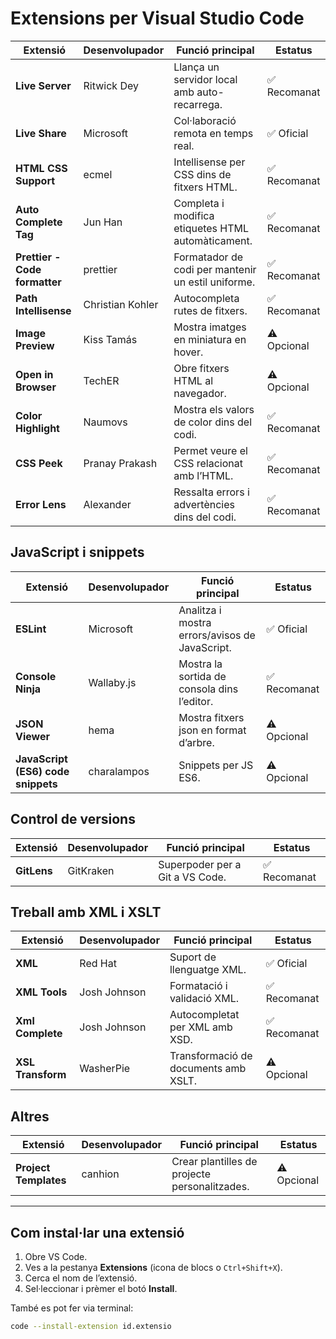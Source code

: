 # Extensions per Visual Studio Code

| Extensió                         | Desenvolupador       | Funció principal                                       | Estatus        |
|----------------------------------|----------------------|--------------------------------------------------------|----------------|
| **Live Server**                  | Ritwick Dey          | Llança un servidor local amb auto-recarrega.           | ✅ Recomanat  |
| **Live Share**                   | Microsoft            | Col·laboració remota en temps real.                    | ✅ Oficial    |
| **HTML CSS Support**             | ecmel                | Intellisense per CSS dins de fitxers HTML.             | ✅ Recomanat  |
| **Auto Complete Tag**            | Jun Han              | Completa i modifica etiquetes HTML automàticament.     | ✅ Recomanat  |
| **Prettier - Code formatter**    | prettier             | Formatador de codi per mantenir un estil uniforme.     | ✅ Recomanat  |
| **Path Intellisense**            | Christian Kohler     | Autocompleta rutes de fitxers.                         | ✅ Recomanat  |
| **Image Preview**                | Kiss Tamás           | Mostra imatges en miniatura en hover.                  | ⚠️ Opcional   |
| **Open in Browser**              | TechER               | Obre fitxers HTML al navegador.                        | ⚠️ Opcional   |
| **Color Highlight**              | Naumovs              | Mostra els valors de color dins del codi.              | ✅ Recomanat  |
| **CSS Peek**                     | Pranay Prakash       | Permet veure el CSS relacionat amb l’HTML.             | ✅ Recomanat  |
| **Error Lens**                   | Alexander            | Ressalta errors i advertències dins del codi.          | ✅ Recomanat  |

## JavaScript i snippets

| Extensió                                | Desenvolupador         | Funció principal                               | Estatus       |
|-----------------------------------------|------------------------|------------------------------------------------|-------------- |
| **ESLint**                              | Microsoft              | Analitza i mostra errors/avisos de JavaScript. | ✅ Oficial   |
| **Console Ninja**                       | Wallaby.js             | Mostra la sortida de consola dins l’editor.    | ✅ Recomanat |
| **JSON Viewer**                         | hema                   | Mostra fitxers json en format d’arbre.         | ⚠️ Opcional  |
| **JavaScript (ES6) code snippets**      | charalampos            | Snippets per JS ES6.                           | ⚠️ Opcional  |

## Control de versions

| Extensió       | Desenvolupador  | Funció principal                             | Estatus     |
|----------------|------------------|----------------------------------------------|-------------|
| **GitLens**    | GitKraken        | Superpoder per a Git a VS Code.              | ✅ Recomanat |

## Treball amb XML i XSLT

| Extensió             | Desenvolupador | Funció principal                                 | Estatus     |
|----------------------|----------------|--------------------------------------------------|-------------|
| **XML**              | Red Hat        | Suport de llenguatge XML.                        | ✅ Oficial   |
| **XML Tools**        | Josh Johnson   | Formatació i validació XML.                      | ✅ Recomanat |
| **Xml Complete**     | Josh Johnson   | Autocompletat per XML amb XSD.                   | ✅ Recomanat |
| **XSL Transform**    | WasherPie      | Transformació de documents amb XSLT.             | ⚠️ Opcional  |

## Altres

| Extensió             | Desenvolupador | Funció principal                                 | Estatus     |
|----------------------|----------------|--------------------------------------------------|-------------|
| **Project Templates**| canhion        | Crear plantilles de projecte personalitzades.    | ⚠️ Opcional |


---

## Com instal·lar una extensió

1. Obre VS Code.
2. Ves a la pestanya **Extensions** (icona de blocs o `Ctrl+Shift+X`).
3. Cerca el nom de l’extensió.
4. Sel·leccionar i prèmer el botó **Install**.

També es pot fer via terminal:

```bash
code --install-extension id.extensio
```